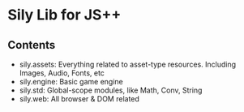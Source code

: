 # Sily Lib for JS++

## Contents
- sily.assets: Everything related to asset-type resources. Including Images, Audio, Fonts, etc
- sily.engine: Basic game engine
- sily.std: Global-scope modules, like Math, Conv, String
- sily.web: All browser & DOM related